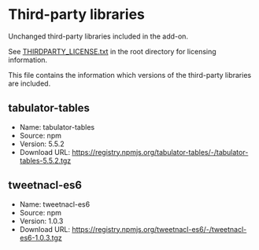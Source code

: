 # Third-party libraries

Unchanged third-party libraries included in the add-on.

See [THIRDPARTY_LICENSE.txt](../THIRDPARTY_LICENSE.txt) in the root directory for licensing information.

This file contains the information which versions of the third-party libraries are included.

## tabulator-tables

- Name: tabulator-tables
- Source: npm
- Version: 5.5.2
- Download URL: <https://registry.npmjs.org/tabulator-tables/-/tabulator-tables-5.5.2.tgz>

## tweetnacl-es6

- Name: tweetnacl-es6
- Source: npm
- Version: 1.0.3
- Download URL: <https://registry.npmjs.org/tweetnacl-es6/-/tweetnacl-es6-1.0.3.tgz>
